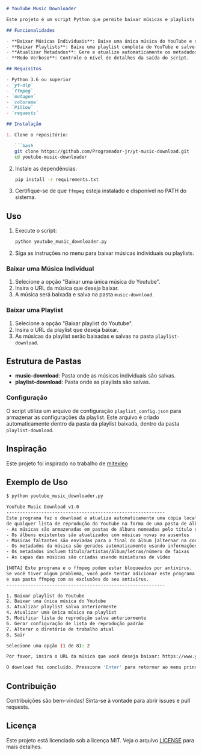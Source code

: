 ```markdown
# YouTube Music Downloader

Este projeto é um script Python que permite baixar músicas e playlists do YouTube e salvá-las em pastas específicas. As músicas individuais são salvas na pasta `music-download`, enquanto as playlists são salvas na pasta `playlist-download`.

## Funcionalidades

- **Baixar Músicas Individuais**: Baixe uma única música do YouTube e salve-a na pasta `music-download`.
- **Baixar Playlists**: Baixe uma playlist completa do YouTube e salve-a na pasta `playlist-download`.
- **Atualizar Metadados**: Gere e atualize automaticamente os metadados das músicas, incluindo título, artista, álbum, letras e capa.
- **Modo Verboso**: Controle o nível de detalhes da saída do script.

## Requisitos

- Python 3.6 ou superior
- `yt-dlp`
- `ffmpeg`
- `mutagen`
- `colorama`
- `Pillow`
- `requests`

## Instalação

1. Clone o repositório:

   ```bash
   git clone https://github.com/Programador-jr/yt-music-download.git
   cd youtube-music-downloader
   ```

2. Instale as dependências:

   ```bash
   pip install -r requirements.txt
   ```

3. Certifique-se de que `ffmpeg` esteja instalado e disponível no PATH do sistema.

## Uso

1. Execute o script:

   ```bash
   python youtube_music_downloader.py
   ```

2. Siga as instruções no menu para baixar músicas individuais ou playlists.

### Baixar uma Música Individual

1. Selecione a opção "Baixar uma única música do Youtube".
2. Insira o URL da música que deseja baixar.
3. A música será baixada e salva na pasta `music-download`.

### Baixar uma Playlist

1. Selecione a opção "Baixar playlist do Youtube".
2. Insira o URL da playlist que deseja baixar.
3. As músicas da playlist serão baixadas e salvas na pasta `playlist-download`.

## Estrutura de Pastas

- **music-download**: Pasta onde as músicas individuais são salvas.
- **playlist-download**: Pasta onde as playlists são salvas.

### Configuração

O script utiliza um arquivo de configuração `playlist_config.json` para armazenar as configurações da playlist. Este arquivo é criado automaticamente dentro da pasta da playlist baixada, dentro da pasta `playlist-download`.

## Inspiração

Este projeto foi inspirado no trabalho de [mitexleo](https://github.com/mitexleo)

## Exemplo de Uso

```bash
$ python youtube_music_downloader.py

YouTube Music Download v1.0
-----------------------------------------------------------
Este programa faz o download e atualiza automaticamente uma cópia local
de qualquer lista de reprodução do YouTube na forma de uma pasta de álbum de música
- As músicas são armazenadas em pastas de álbuns nomeadas pelo título da playlist
- Os álbuns existentes são atualizados com músicas novas ou ausentes
- Músicas faltantes são enviadas para o final do álbum [alternar na configuração]
- Os metadados da música são gerados automaticamente usando informações do vídeo
- Os metadados incluem título/artistas/álbum/letras/número de faixas
- As capas das músicas são criadas usando miniaturas de vídeo

[NOTA] Este programa e o ffmpeg podem estar bloqueados por antivírus.
Se você tiver algum problema, você pode tentar adicionar este programa
e sua pasta ffmpeg com as exclusões do seu antivírus.
-----------------------------------------------------------

1. Baixar playlist do Youtube
2. Baixar uma única música do Youtube
3. Atualizar playlist salva anteriormente
4. Atualizar uma única música na playlist
5. Modificar lista de reprodução salva anteriormente
6. Gerar configuração de lista de reprodução padrão
7. Alterar o diretório de trabalho atual
8. Sair

Selecione uma opção (1 de 8): 2

Por favor, insira o URL da música que você deseja baixar: https://www.youtube.com/watch?v=exemplo

O download foi concluído. Pressione 'Enter' para retornar ao menu principal ou feche esta janela para finalizar.
```

## Contribuição

Contribuições são bem-vindas! Sinta-se à vontade para abrir issues e pull requests.

## Licença

Este projeto está licenciado sob a licença MIT. Veja o arquivo [LICENSE](LICENSE) para mais detalhes.
```